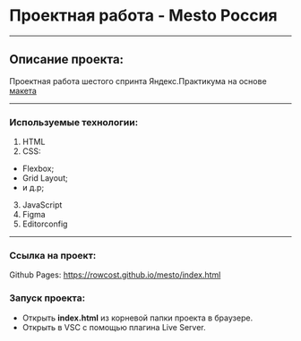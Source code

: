 # Проектная работа - Mesto Россия
------
## Описание проекта:

Проектная работа шестого спринта Яндекс.Практикума на основе [макета](https://www.figma.com/file/kRVLKwYG3d1HGLvh7JFWRT/JavaScript.-Sprint-6?node-id=0%3A1)

------
### Используемые технологии:

1. HTML
2. CSS:
* Flexbox;
* Grid Layout;
* и д.р;
3. JavaScript
4. Figma
5. Editorconfig
------
### Cсылка на проект:
Github Pages: https://rowcost.github.io/mesto/index.html
### Запуск проекта:
* Открыть **index.html** из корневой папки проекта в браузере.
* Открыть в VSC с помощью плагина Live Server.
